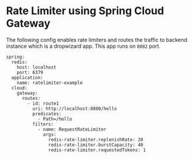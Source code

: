 # Rate Limiter using Spring Cloud Gateway
The following config enables rate limiters and routes the traffic to backend instance which is a dropwizard app.
This app runs on `8082` port.

```
spring:
  redis:
    host: localhost
    port: 6379
  application:
    name: ratelimiter-example
  cloud:
    gateway:
      routes:
        - id: route1
          uri: http://localhost:8080/hello
          predicates:
            - Path=/hello
          filters:
            - name: RequestRateLimiter
              args:
                redis-rate-limiter.replenishRate: 20
                redis-rate-limiter.burstCapacity: 40
                redis-rate-limiter.requestedTokens: 1
```